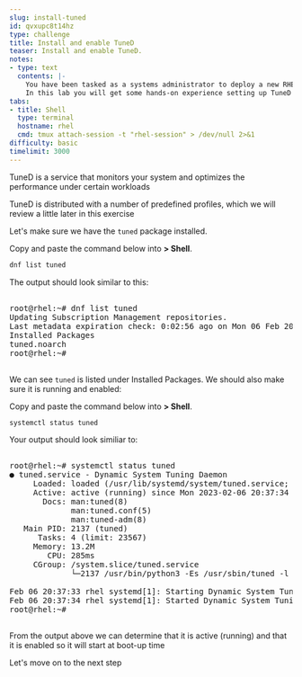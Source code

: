 ```yaml
---
slug: install-tuned
id: qvxupc8t14hz
type: challenge
title: Install and enable TuneD
teaser: Install and enable TuneD.
notes:
- type: text
  contents: |-
    You have been tasked as a systems administrator to deploy a new RHEL 9 server and tune it for running Microsoft SQL Server.
    In this lab you will get some hands-on experience setting up TuneD to assist you with the tuning portion of this task and you will create a custom TuneD profile to optimize it for your use case.
tabs:
- title: Shell
  type: terminal
  hostname: rhel
  cmd: tmux attach-session -t "rhel-session" > /dev/null 2>&1
difficulty: basic
timelimit: 3000
---
```


TuneD is a service that monitors your system and optimizes the performance under certain workloads

TuneD is distributed with a number of predefined profiles, which we will review a little later in this exercise

Let's make sure we have the `tuned` package installed.

Copy and paste the command below into __> Shell__.

```bash
dnf list tuned
```

The output should look similar to this:

<pre>

root@rhel:~# dnf list tuned
Updating Subscription Management repositories.
Last metadata expiration check: 0:02:56 ago on Mon 06 Feb 2023 08:35:50 PM UTC.
Installed Packages
tuned.noarch                                                              2.19.0-1.el9                                                               @rhel-9-for-x86_64-baseos-rpms
root@rhel:~#

</pre>

We can see `tuned` is listed under Installed Packages.  We should also make sure it is running and enabled:

Copy and paste the command below into __> Shell__.

```bash
systemctl status tuned
```

Your output should look similiar to:

<pre>

root@rhel:~# systemctl status tuned
● tuned.service - Dynamic System Tuning Daemon
     Loaded: loaded (/usr/lib/systemd/system/tuned.service; enabled; vendor preset: enabled)
     Active: active (running) since Mon 2023-02-06 20:37:34 UTC; 3min 4s ago
       Docs: man:tuned(8)
             man:tuned.conf(5)
             man:tuned-adm(8)
   Main PID: 2137 (tuned)
      Tasks: 4 (limit: 23567)
     Memory: 13.2M
        CPU: 285ms
     CGroup: /system.slice/tuned.service
             └─2137 /usr/bin/python3 -Es /usr/sbin/tuned -l -P

Feb 06 20:37:33 rhel systemd[1]: Starting Dynamic System Tuning Daemon...
Feb 06 20:37:34 rhel systemd[1]: Started Dynamic System Tuning Daemon.
root@rhel:~#

</pre>

From the output above we can determine that it is active (running) and that it is enabled so it will start at boot-up time

Let's move on to the next step